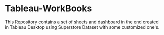 # Tableau-WorkBooks
This Repository contains a set of sheets and dashboard in the end created in Tableau Desktop using Superstore Dataset with some customized one's.
